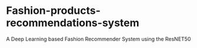 # Fashion-products-recommendations-system
A Deep Learning based Fashion Recommender System using the ResNET50
